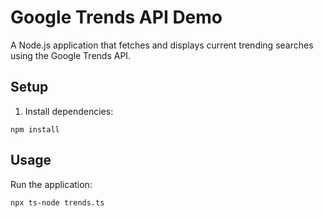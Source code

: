 # Google Trends API Demo

A Node.js application that fetches and displays current trending searches using the Google Trends API.

## Setup

1. Install dependencies:
```
npm install
```

## Usage

Run the application:
```
npx ts-node trends.ts 
```
